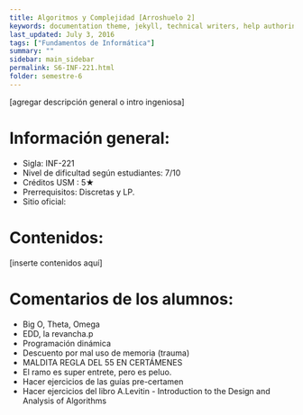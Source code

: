 ```yaml
---
title: Algoritmos‌ ‌y‌ ‌Complejidad‌ ‌[Arroshuelo‌ ‌2]‌ ‌
keywords: documentation theme, jekyll, technical writers, help authoring tools, hat replacements
last_updated: July 3, 2016
tags: ["Fundamentos de Informática"]
summary: ""
sidebar: main_sidebar
permalink: S6-INF-221.html
folder: semestre-6
---
```


[agregar‌ ‌descripción‌ ‌general‌ ‌o‌ ‌intro‌ ‌ingeniosa]‌ ‌

# Información‌ ‌general:‌ ‌

- Sigla:‌ ‌INF-221‌ ‌
- Nivel‌ ‌de‌ ‌dificultad‌ ‌según‌ ‌estudiantes:‌ ‌7/10‌ ‌
- Créditos‌ ‌USM‌ ‌:‌ ‌5★
- Prerrequisitos:‌ ‌Discretas‌ ‌y‌ ‌LP.‌ ‌
- Sitio‌ ‌oficial:‌ ‌ ‌

# Contenidos:‌ ‌

[inserte‌ ‌contenidos‌ ‌aquí]‌ ‌
‌

# Comentarios‌ ‌de‌ ‌los‌ ‌alumnos:‌ ‌

- Big‌ ‌O,‌ ‌Theta,‌ ‌Omega‌ ‌
- EDD,‌ ‌la‌ ‌revancha.p‌ ‌
- Programación‌ ‌dinámica‌ ‌
- Descuento‌ ‌por‌ ‌mal‌ ‌uso‌ ‌de‌ ‌memoria‌ ‌(trauma)‌ ‌
- MALDITA‌ ‌REGLA‌ ‌DEL‌ ‌55‌ ‌EN‌ ‌CERTÁMENES‌ ‌
- El‌ ‌ramo‌ ‌es‌ ‌super‌ ‌entrete,‌ ‌pero‌ ‌es‌ ‌peluo.‌ ‌
- Hacer‌ ‌ejercicios‌ ‌de‌ ‌las‌ ‌guías‌ ‌pre-certamen‌ ‌
- Hacer‌ ‌ejercicios‌ ‌del‌ ‌libro‌ ‌‌A.Levitin‌‌ ‌-‌ ‌‌Introduction‌ ‌to‌ ‌the‌ ‌Design‌ ‌and‌ ‌Analysis‌ ‌of‌ ‌Algorithms‌ ‌
